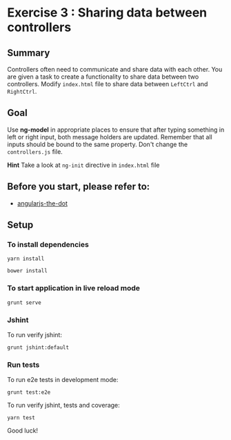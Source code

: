 # Exercise 3 : Sharing data between controllers

## Summary
Controllers often need to communicate and share data with each other. You are given a task to create a functionality to share data between two controllers.
Modify `index.html` file to share data between `LeftCtrl` and `RightCtrl`.

## Goal
Use **ng-model** in appropriate places to ensure that after typing something in left or right input, both message holders are updated. Remember that all inputs 
should be bound to the same property. Don't change the `controllers.js` file.

**Hint**
Take a look at `ng-init` directive in `index.html` file

## Before you start, please refer to:
* [angularjs-the-dot](https://egghead.io/lessons/angularjs-the-dot)

## Setup
 
### To install dependencies

```
yarn install
```

```
bower install
```

### To start application in live reload mode

    grunt serve
    
### Jshint
To run verify jshint:
    
    grunt jshint:default

### Run tests

To run e2e tests in development mode:

    grunt test:e2e

To run verify jshint, tests and coverage:

    yarn test


Good luck!
